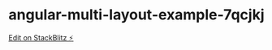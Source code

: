 # angular-multi-layout-example-7qcjkj

[Edit on StackBlitz ⚡️](https://stackblitz.com/edit/angular-multi-layout-example-7qcjkj)